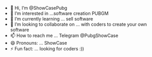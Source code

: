 - 👋 Hi, I’m @ShowCasePubg
- 👀 I’m interested in ...software creation PUBGM
- 🌱 I’m currently learning ... sell software
- 💞️ I’m looking to collaborate on ... with coders to create your own software
- 📫 How to reach me ... Telegram @PubgShowCase
- 😄 Pronouns: ... ShowCase
- ⚡ Fun fact: ... looking for coders :))

<!---
ShowCasePubg/ShowCasePubg is a ✨ special ✨ repository because its `README.md` (this file) appears on your GitHub profile.
You can click the Preview link to take a look at your changes.
--->
